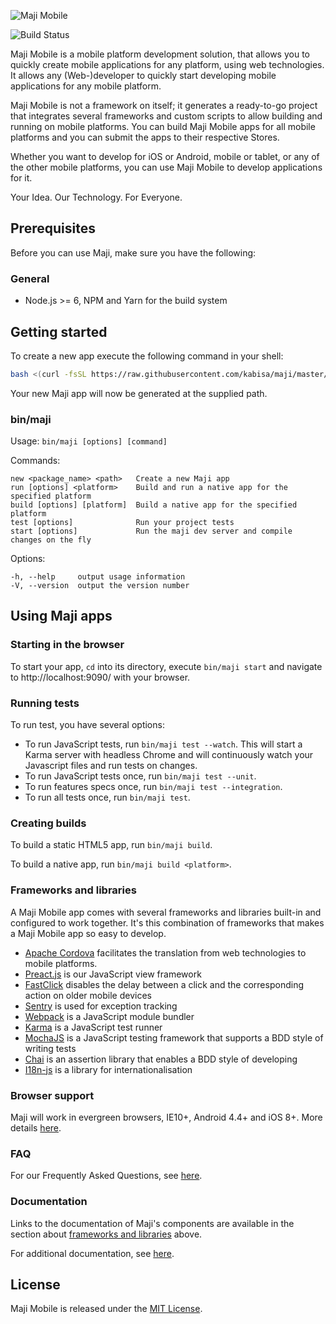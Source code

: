 ![Maji Mobile](img/maji-mobile-logo.png)

![Build Status](https://ci.kabisa.nl/buildStatus/icon?job=maji)

Maji Mobile is a mobile platform development solution, that allows you to quickly create mobile applications for any platform, using web technologies.
It allows any (Web-)developer to quickly start developing mobile applications for any mobile platform.

Maji Mobile is not a framework on itself; it generates a ready-to-go project that integrates several frameworks and custom scripts to allow building and running on mobile platforms. You can build Maji Mobile apps for all mobile platforms and you can submit the apps to their respective Stores.

Whether you want to develop for iOS or Android, mobile or tablet, or any of the other mobile platforms, you can use Maji Mobile to develop applications for it.

Your Idea. Our Technology. For Everyone.

## Prerequisites

Before you can use Maji, make sure you have the following:

### General

* Node.js >= 6, NPM and Yarn for the build system

## Getting started

To create a new app execute the following command in your shell:

```sh
bash <(curl -fsSL https://raw.githubusercontent.com/kabisa/maji/master/script/init.sh)
```

Your new Maji app will now be generated at the supplied path.

### bin/maji

  Usage: `bin/maji [options] [command]`


  Commands:

    new <package_name> <path>   Create a new Maji app
    run [options] <platform>    Build and run a native app for the specified platform
    build [options] [platform]  Build a native app for the specified platform
    test [options]              Run your project tests
    start [options]             Run the maji dev server and compile changes on the fly

  Options:

    -h, --help     output usage information
    -V, --version  output the version number

## Using Maji apps

### Starting in the browser

To start your app, `cd` into its directory, execute `bin/maji start` and navigate to http://localhost:9090/ with your browser.

### Running tests

To run test, you have several options:
* To run JavaScript tests, run `bin/maji test --watch`. This will start a Karma server with headless Chrome and will continuously watch your Javascript files and run tests on changes.
* To run JavaScript tests once, run `bin/maji test --unit`.
* To run features specs once, run `bin/maji test --integration`.
* To run all tests once, run `bin/maji test`.

### Creating builds

To build a static HTML5 app, run `bin/maji build`.

To build a native app, run `bin/maji build <platform>`.

### Frameworks and libraries

A Maji Mobile app comes with several frameworks and libraries built-in and configured to work together. It's this combination of frameworks that makes a Maji Mobile app so easy to develop.

 * [Apache Cordova](https://cordova.apache.org) facilitates the translation from web technologies to mobile platforms.
 * [Preact.js](https://preactjs.com) is our JavaScript view framework
 * [FastClick](http://ftlabs.github.io/fastclick/) disables the delay between a click and the corresponding action on older mobile devices
 * [Sentry](https://sentry.io) is used for exception tracking
 * [Webpack](https://webpack.js.org/) is a JavaScript module bundler
 * [Karma](http://karma-runner.github.io/) is a JavaScript test runner
 * [MochaJS](http://mochajs.org) is a JavaScript testing framework that supports a BDD style of writing tests
 * [Chai](http://chaijs.com) is an assertion library that enables a BDD style of developing
 * [I18n-js](https://github.com/fnando/i18n-js) is a library for internationalisation

### Browser support

Maji will work in evergreen browsers, IE10+, Android 4.4+ and iOS 8+. More details [here](docs/README.md#browser-support).

### FAQ

For our Frequently Asked Questions, see [here](docs/faq.md).

### Documentation

Links to the documentation of Maji's components are available in the section about [frameworks and libraries](#frameworks-and-libraries) above.

For additional documentation, see [here](docs/README.md).

## License

Maji Mobile is released under the [MIT License](LICENSE).
